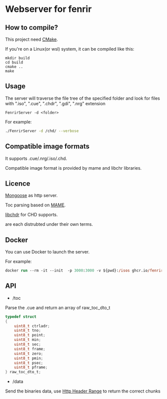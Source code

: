 # Webserver for fenrir

## How to compile?
This project need [CMake](https://cmake.org/).

If you're on a Linux(or wsl) system, it can be compiled like this:

```
mkdir build
cd build
cmake ..
make
```

## Usage

The server will traverse the file tree of the specified folder and look for files with ".iso", ".cue", ".chdr", ".gdi", ".nrg" extension

```
FenrirServer -d <folder>
```

For example:

```bash
./FenrirServer -d /chd/ --verbose
```

## Compatible image formats

It supports .cue/.nrg/.iso/.chd.

Compatible image format is provided by mame and libchr libraries.


## Licence
[Mongoose](https://cesanta.com/) as http server.

Toc parsing based on [MAME](https://docs.mamedev.org/).

[libchdr](https://github.com/rtissera/libchdr) for CHD supports.

are each distrubted under their own terms.


## Docker

You can use Docker to launch the server.

For example:

```ps
docker run --rm -it --init  -p 3000:3000 -v ${pwd}:/isos ghcr.io/fenrir-ode/webserver:main FenrirServer -d /isos/
```


## API


* /toc 

Parse the .cue and return an array of raw_toc_dto_t

``` c
typedef struct
{
    uint8_t ctrladr;
    uint8_t tno;
    uint8_t point;
    uint8_t min;
    uint8_t sec;
    uint8_t frame;
    uint8_t zero;
    uint8_t pmin;
    uint8_t psec;
    uint8_t pframe;
} raw_toc_dto_t;
```

* /data

Send the binaries data, use [Http Header Range](https://developer.mozilla.org/en-US/docs/Web/HTTP/Headers/Range) to return the correct chunks



